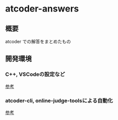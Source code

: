 # atcoder-answers

## 概要

atcoder での解答をまとめたもの

## 開発環境

### C++, VSCodeの設定など
[参考](https://qiita.com/EngTks/items/ffa2a7b4d264e7a052c6#4-%E3%82%B3%E3%83%B3%E3%83%91%E3%82%A4%E3%83%AB)

### atcoder-cli, online-judge-toolsによる自動化
[参考](https://qiita.com/takeaship/items/d0718066922612648eaa)
